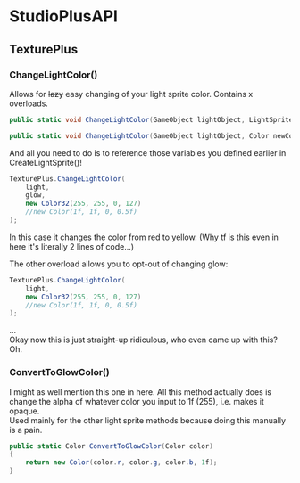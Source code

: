# StudioPlusAPI
## TexturePlus
### ChangeLightColor()
Allows for ~~lazy~~ easy changing of your light sprite color. Contains x overloads.
```cs
public static void ChangeLightColor(GameObject lightObject, LightSprite glow, Color newColor)

public static void ChangeLightColor(GameObject lightObject, Color newColor)
```
And all you need to do is to reference those variables you defined earlier in CreateLightSprite()!
```cs
TexturePlus.ChangeLightColor(
    light,
    glow,
    new Color32(255, 255, 0, 127)
    //new Color(1f, 1f, 0, 0.5f)
);
```
In this case it changes the color from red to yellow. (Why tf is this even in here it's literally 2 lines of code...)

The other overload allows you to opt-out of changing glow:
```cs
TexturePlus.ChangeLightColor(
    light,
    new Color32(255, 255, 0, 127)
    //new Color(1f, 1f, 0, 0.5f)
);
```
...<br/>
Okay now this is just straight-up ridiculous, who even came up with this? Oh.

### ConvertToGlowColor()
I might as well mention this one in here. All this method actually does is change the alpha of whatever color you input to 1f (255), i.e. makes it opaque.<br/>
Used mainly for the other light sprite methods because doing this manually is a pain.
```cs
public static Color ConvertToGlowColor(Color color)
{
    return new Color(color.r, color.g, color.b, 1f);
}
```